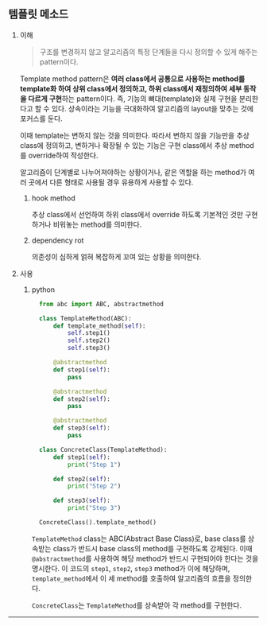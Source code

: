 ## 템플릿 메소드

1. 이해

   > 구조를 변경하지 않고 알고리즘의 특정 단계들을 다시 정의할 수 있게 해주는 pattern이다.

   Template method pattern은 **여러 class에서 공통으로 사용하는 method를 template화 하여 상위 class에서 정의하고, 하위 class에서 재정의하여 세부 동작을 다르게 구현**하는 pattern이다. 즉, 기능의 뼈대(template)와 실제 구현을 분리한다고 할 수 있다. 상속이라는 기능을 극대화하여 알고리즘의 layout을 맞추는 것에 포커스를 둔다.

   이때 template는 변하지 않는 것을 의미한다. 따라서 변하지 않을 기능만을 추상 class에 정의하고, 변하거나 확장될 수 있는 기능은 구현 class에서 추상 method를 override하여 작성한다.

   알고리즘이 단계별로 나누어져야하는 상황이거나, 같은 역할을 하는 method가 여러 곳에서 다른 형태로 사용될 경우 유용하게 사용할 수 있다.

   1. hook method

      추상 class에서 선언하여 하위 class에서 override 하도록 기본적인 것만 구현하거나 비워놓는 method를 의미한다.

   2. dependency rot

      의존성이 심하게 얽혀 복잡하게 꼬여 있는 상황을 의미한다.

2. 사용

   1. python

      ```python
        from abc import ABC, abstractmethod

        class TemplateMethod(ABC):
            def template_method(self):
                self.step1()
                self.step2()
                self.step3()

            @abstractmethod
            def step1(self):
                pass

            @abstractmethod
            def step2(self):
                pass

            @abstractmethod
            def step3(self):
                pass

        class ConcreteClass(TemplateMethod):
            def step1(self):
                print("Step 1")

            def step2(self):
                print("Step 2")

            def step3(self):
                print("Step 3")

        ConcreteClass().template_method()
      ```

      `TemplateMethod` class는 ABC(Abstract Base Class)로, base class를 상속받는 class가 반드시 base class의 method를 구현하도록 강제된다. 이때 `@abstractmethod`를 사용하여 해당 method가 반드시 구현되어야 한다는 것을 명시한다. 이 코드의 `step1`, `step2`, `step3` method가 이에 해당하며, `template_method`에서 이 세 method를 호출하여 알고리즘의 흐름을 정의한다.

      `ConcreteClass`는 `TemplateMethod`를 상속받아 각 method를 구현한다.

---
